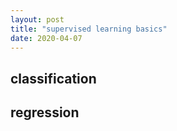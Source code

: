 ```yaml
---
layout: post
title: "supervised learning basics"
date: 2020-04-07
---
```


## classification

## regression
